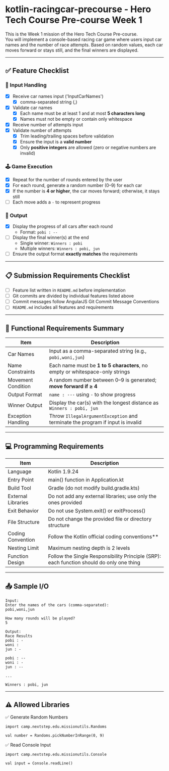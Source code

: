 # kotlin-racingcar-precourse - Hero Tech Course Pre-course Week 1

This is the Week 1 mission of the Hero Tech Course Pre-course.  
You will implement a console-based racing car game where users input car names and the number of race attempts. Based on random values, each car moves forward or stays still, and the final winners are displayed.

---

## ✅ Feature Checklist

### 🚗 Input Handling
- [X] Receive car names input ('InputCarNames')
  - [X] comma-separated string (,)
- [X] Validate car names  
  - [X] Each name must be at least 1 and at most **5 characters long**  
  - [X] Names must not be empty or contain only whitespace
- [X] Receive number of attempts input
- [X] Validate number of attempts  
  - [X] Trim leading/trailing spaces before validation  
  - [X] Ensure the input is a **valid number**  
  - [X] Only **positive integers** are allowed (zero or negative numbers are invalid)

### 🕹️ Game Execution
- [X] Repeat for the number of rounds entered by the user
- [X] For each round, generate a random number (0–9) for each car
- [X] If the number is **4 or higher**, the car moves forward; otherwise, it stays still
- [ ] Each move adds a `-` to represent progress

### 📣 Output
- [X] Display the progress of all cars after each round  
  - Format: `pobi : --`
- [ ] Display the final winner(s) at the end  
  - Single winner: `Winners : pobi`  
  - Multiple winners: `Winners : pobi, jun`
- [ ] Ensure the output format **exactly matches** the requirements

---

## 📋 Submission Requirements Checklist

- [ ] Feature list written in `README.md` before implementation
- [ ] Git commits are divided by individual features listed above 
- [ ] Commit messages follow AngularJS Git Commit Message Conventions
- [ ] `README.md` includes all features and requirements

---

## 📌 Functional Requirements Summary

| Item | Description |
|------|-------------|
| Car Names | Input as a comma-separated string (e.g., `pobi,woni,jun`) |
| Name Constraints | Each name must be **1 to 5 characters**, no empty or whitespace-only strings |
| Movement Condition | A random number between 0–9 is generated; **move forward if ≥ 4** |
| Output Format | `name : ---` using `-` to show progress |
| Winner Output | Display the car(s) with the longest distance as `Winners : pobi, jun` |
| Exception Handling | Throw `IllegalArgumentException` and terminate the program if input is invalid |

---

## 💻 Programming Requirements

| Item | Description |
| --- | --- |
| Language | Kotlin 1.9.24 |
| Entry Point | main() function in Application.kt |
| Build Tool | Gradle (do not modify build.gradle.kts) |
| External Libraries | Do not add any external libraries; use only the ones provided |
| Exit Behavior | Do not use System.exit() or exitProcess() |
| File Structure | Do not change the provided file or directory structure |
| Coding Convention | Follow the Kotlin official coding conventions** |
| Nesting Limit | Maximum nesting depth is 2 levels |
| Function Design | Follow the Single Responsibility Principle (SRP): each function should do only one thing |

---

## 📤 Sample I/O

```text
Input:
Enter the names of the cars (comma-separated):
pobi,woni,jun

How many rounds will be played?
5

Output:
Race Results
pobi : -
woni : 
jun : -

pobi : --
woni : -
jun : --

...

Winners : pobi, jun

```
---

## ⚠️ Allowed Libraries
✅ Generate Random Numbers
```
import camp.nextstep.edu.missionutils.Randoms

val number = Randoms.pickNumberInRange(0, 9)
```


✅ Read Console Input
```
import camp.nextstep.edu.missionutils.Console

val input = Console.readLine()
```
 

